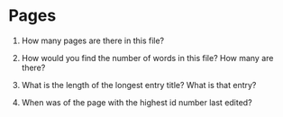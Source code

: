 # Pages

1) How many pages are there in this file?

2) How would you find the number of words in this file? How many are there?

3) What is the length of the longest entry title? What is that entry?
4) When was of the page with the highest id number last edited?
